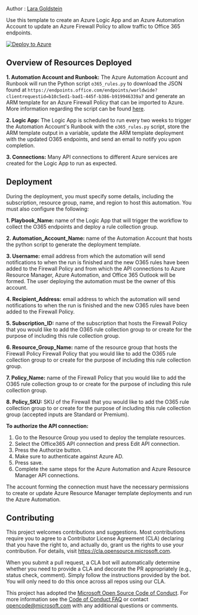 Author : [Lara Goldstein](https://github.com/laragoldstein13)

Use this template to create an Azure Logic App and an Azure Automation Account to update an Azure Firewall Policy to allow traffic to Office 365 endpoints.

[![Deploy to Azure](https://aka.ms/deploytoazurebutton)](https://portal.azure.com/#create/Microsoft.Template/uri/https%3A%2F%2Fraw.githubusercontent.com%2Flaragoldstein13%2FAzure-Network-Security%2Fmaster%2FAzure%2520Firewall%2FTemplate%2520-%2520Logic%2520App%2520and%2520Automation%2520Account%2520for%2520Adding%2520O365%2520Rules%2520to%2520Azure%2520Firewall%2Fazuredeploy.json)

## Overview of Resources Deployed
**1. Automation Account and Runbook:** The Azure Automation Account and Runbook will run the Python script `o365_rules.py` to download the JSON found at `https://endpoints.office.com/endpoints/worldwide?clientrequestid=b10c5ed1-bad1-445f-b386-b919946339a7` and generate an ARM template for an Azure Firewall Policy that can be imported to Azure. More information regarding the script can be found [here](https://blog.cloudtrooper.net/2022/05/06/azure-firewall-rules-for-office-365/).

**2. Logic App:** The Logic App is scheduled to run every two weeks to trigger the Automation Account's Runbook with the `o365_rules.py` script, store the ARM template output in a variable, update the ARM template deployment with the updated O365 endpoints, and send an email to notify you upon completion.

**3. Connections:** Many API connections to different Azure services are created for the Logic App to run as expected.

## Deployment

During the deployment, you must specify some details, including the subscription, resource group, name, and region to host this automation. You must also configure the following: 

**1. Playbook_Name:** name of the Logic App that will trigger the workflow to collect the O365 endpoints and deploy a rule collection group.

**2. Automation_Account_Name:** name of the Automation Account that hosts the python script to generate the deployment template.

**3. Username:** email address from which the automation will send notifications to when the run is finished and the new O365 rules have been added to the Firewall Policy and from which the API connections to Azure Resource Manager, Azure Automation, and Office 365 Outlook will be formed. The user deploying the automation must be the owner of this account.

**4. Recipient_Address:** email address to which the automation will send notifications to when the run is finished and the new O365 rules have been added to the Firewall Policy.

**5. Subscription_ID:** name of the subscription that hosts the Firewall Policy that you would like to add the O365 rule collection group to  or create for the purpose of including this rule collection group.

**6. Resource_Group_Name:** name of the resource group that hosts the Firewall Policy Firewall Policy that you would like to add the O365 rule collection group to  or create for the purpose of including this rule collection group.

**7. Policy_Name:** name of the Firewall Policy that you would like to add the O365 rule collection group to or create for the purpose of including this rule collection group.

**8. Policy_SKU:** SKU of the Firewall that you would like to add the O365 rule collection group to or create for the purpose of including this rule collection group (accepted inputs are Standard or Premium).

**To authorize the API connection:** 

1. Go to the Resource Group you used to deploy the template resources. 
2. Select the Office365 API connection and press Edit API connection. 
3. Press the Authorize button. 
4. Make sure to authenticate against Azure AD. 
5. Press save. 
6. Complete the same steps for the Azure Automation and Azure Resource Manager API connections.
 
The account forming the connection must have the necessary permissions to create or update Azure Resource Manager template deployments and run the Azure Automation.

## Contributing

This project welcomes contributions and suggestions.  Most contributions require you to agree to a
Contributor License Agreement (CLA) declaring that you have the right to, and actually do, grant us
the rights to use your contribution. For details, visit https://cla.opensource.microsoft.com.

When you submit a pull request, a CLA bot will automatically determine whether you need to provide
a CLA and decorate the PR appropriately (e.g., status check, comment). Simply follow the instructions
provided by the bot. You will only need to do this once across all repos using our CLA.

This project has adopted the [Microsoft Open Source Code of Conduct](https://opensource.microsoft.com/codeofconduct/).
For more information see the [Code of Conduct FAQ](https://opensource.microsoft.com/codeofconduct/faq/) or
contact [opencode@microsoft.com](mailto:opencode@microsoft.com) with any additional questions or comments.
